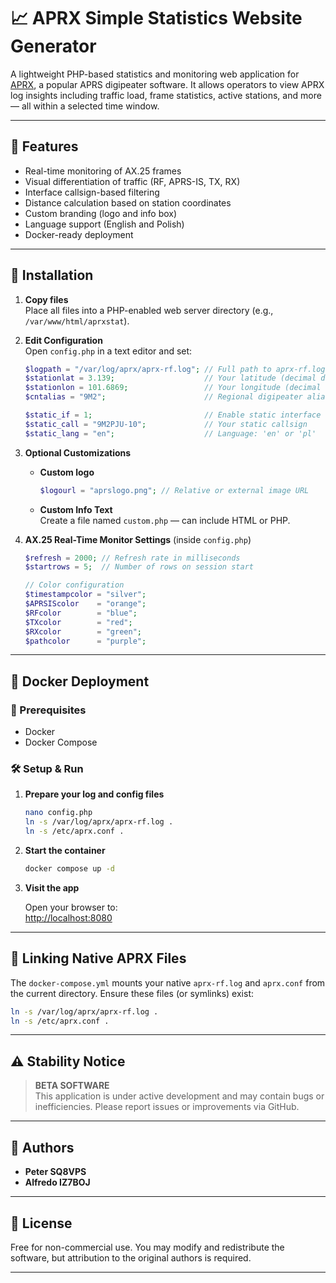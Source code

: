 # 📈 APRX Simple Statistics Website Generator

A lightweight PHP-based statistics and monitoring web application for [APRX](https://github.com/PhirePhly/aprx), a popular APRS digipeater software. It allows operators to view APRX log insights including traffic load, frame statistics, active stations, and more — all within a selected time window.

---

## 🚀 Features

- Real-time monitoring of AX.25 frames
- Visual differentiation of traffic (RF, APRS-IS, TX, RX)
- Interface callsign-based filtering
- Distance calculation based on station coordinates
- Custom branding (logo and info box)
- Language support (English and Polish)
- Docker-ready deployment

---

## 📂 Installation

1. **Copy files**  
   Place all files into a PHP-enabled web server directory (e.g., `/var/www/html/aprxstat`).

2. **Edit Configuration**  
   Open `config.php` in a text editor and set:

   ```php
   $logpath = "/var/log/aprx/aprx-rf.log"; // Full path to aprx-rf.log
   $stationlat = 3.139;                    // Your latitude (decimal degrees)
   $stationlon = 101.6869;                 // Your longitude (decimal degrees)
   $cntalias = "9M2";                      // Regional digipeater alias (e.g. SP, HU, etc.)

   $static_if = 1;                         // Enable static interface
   $static_call = "9M2PJU-10";             // Your static callsign
   $static_lang = "en";                    // Language: 'en' or 'pl'
   ```

3. **Optional Customizations**

   - **Custom logo**  
     ```php
     $logourl = "aprslogo.png"; // Relative or external image URL
     ```

   - **Custom Info Text**  
     Create a file named `custom.php` — can include HTML or PHP.

4. **AX.25 Real-Time Monitor Settings** (inside `config.php`)

   ```php
   $refresh = 2000; // Refresh rate in milliseconds
   $startrows = 5;  // Number of rows on session start

   // Color configuration
   $timestampcolor = "silver";
   $APRSIScolor    = "orange";
   $RFcolor        = "blue";
   $TXcolor        = "red";
   $RXcolor        = "green";
   $pathcolor      = "purple";
   ```

---

## 🐳 Docker Deployment

### 🔧 Prerequisites

- Docker
- Docker Compose

### 🛠️ Setup & Run

1. **Prepare your log and config files**

   ```bash
   nano config.php
   ln -s /var/log/aprx/aprx-rf.log .
   ln -s /etc/aprx.conf .
   ```

2. **Start the container**

   ```bash
   docker compose up -d
   ```

3. **Visit the app**

   Open your browser to:  
   [http://localhost:8080](http://localhost:8080)

---

## 🔄 Linking Native APRX Files

The `docker-compose.yml` mounts your native `aprx-rf.log` and `aprx.conf` from the current directory. Ensure these files (or symlinks) exist:

```bash
ln -s /var/log/aprx/aprx-rf.log .
ln -s /etc/aprx.conf .
```

---

## ⚠️ Stability Notice

> **BETA SOFTWARE**  
> This application is under active development and may contain bugs or inefficiencies. Please report issues or improvements via GitHub.

---

## 👥 Authors

- **Peter SQ8VPS**
- **Alfredo IZ7BOJ**

---

## 📜 License

Free for non-commercial use. You may modify and redistribute the software, but attribution to the original authors is required.

---
